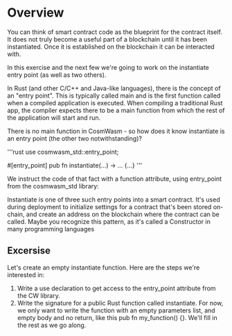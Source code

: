 # Overview
You can think of smart contract code as the blueprint for the contract itself. It does not truly become a useful part of a blockchain until it has been instantiated. Once it is established on the blockchain it can be interacted with.

In this exercise and the next few we're going to work on the instantiate entry point (as well as two others).

In Rust (and other C/C++ and Java-like languages), there is the concept of an "entry point". This is typically called main and is the first function called when a compiled application is executed. When compiling a traditional Rust app, the compiler expects there to be a main function from which the rest of the application will start and run.

There is no main function in CosmWasm - so how does it know instantiate is an entry point (the other two notwithstanding)?

'''rust
use cosmwasm_std::entry_point;

#[entry_point]
pub fn instantiate(...) -> ... {...}
'''

We instruct the code of that fact with a function attribute, using entry_point from the cosmwasm_std library:

Instantiate is one of three such entry points into a smart contract. It's used during deployment to initialize settings for a contract that's been stored on-chain, and create an address on the blockchain where the contract can be called. Maybe you recognize this pattern, as it's called a Constructor in many programming languages

## Excersise
Let's create an empty instantiate function. Here are the steps we're interested in:

1. Write a use declaration to get access to the entry_point attribute from the CW library.
2. Write the signature for a public Rust function called instantiate. For now, we only want to write the function with an empty parameters list, and empty body and no return, like this pub fn my_function() {}. We'll fill in the rest as we go along.